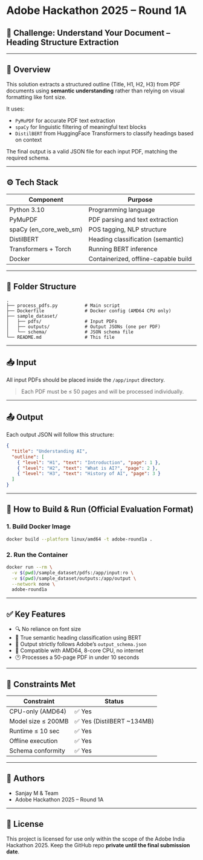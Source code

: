 # Adobe Hackathon 2025 – Round 1A
## 🧠 Challenge: Understand Your Document – Heading Structure Extraction

---

## 🚀 Overview

This solution extracts a structured outline (Title, H1, H2, H3) from PDF documents using **semantic understanding** rather than relying on visual formatting like font size.

It uses:
- `PyMuPDF` for accurate PDF text extraction
- `spaCy` for linguistic filtering of meaningful text blocks
- `DistilBERT` from HuggingFace Transformers to classify headings based on context

The final output is a valid JSON file for each input PDF, matching the required schema.

---

## ⚙️ Tech Stack

| Component       | Purpose                        |
|----------------|---------------------------------|
| Python 3.10     | Programming language           |
| PyMuPDF         | PDF parsing and text extraction |
| spaCy (en_core_web_sm) | POS tagging, NLP structure         |
| DistilBERT      | Heading classification (semantic) |
| Transformers + Torch | Running BERT inference        |
| Docker          | Containerized, offline-capable build |

---

## 📂 Folder Structure

```
.
├── process_pdfs.py          # Main script
├── Dockerfile               # Docker config (AMD64 CPU only)
├── sample_dataset/
│   ├── pdfs/                # Input PDFs
│   ├── outputs/             # Output JSONs (one per PDF)
│   └── schema/              # JSON schema file
└── README.md                # This file
```

---

## 📥 Input

All input PDFs should be placed inside the `/app/input` directory.

> Each PDF must be ≤ 50 pages and will be processed individually.

---

## 📤 Output

Each output JSON will follow this structure:

```json
{
  "title": "Understanding AI",
  "outline": [
    { "level": "H1", "text": "Introduction", "page": 1 },
    { "level": "H2", "text": "What is AI?", "page": 2 },
    { "level": "H3", "text": "History of AI", "page": 3 }
  ]
}
```

---

## 🐳 How to Build & Run (Official Evaluation Format)

### 1. Build Docker Image

```bash
docker build --platform linux/amd64 -t adobe-round1a .
```

### 2. Run the Container

```bash
docker run --rm \
  -v $(pwd)/sample_dataset/pdfs:/app/input:ro \
  -v $(pwd)/sample_dataset/outputs:/app/output \
  --network none \
  adobe-round1a
```

---

## ✅ Key Features

- 🔍 No reliance on font size
- 🧠 True semantic heading classification using BERT
- 📑 Output strictly follows Adobe’s `output_schema.json`
- 🧩 Compatible with AMD64, 8-core CPU, no internet
- 🕐 Processes a 50-page PDF in under 10 seconds

---

## 📌 Constraints Met

| Constraint           | Status       |
|----------------------|--------------|
| CPU-only (AMD64)     | ✅ Yes        |
| Model size ≤ 200MB   | ✅ Yes (DistilBERT ~134MB) |
| Runtime ≤ 10 sec     | ✅ Yes        |
| Offline execution    | ✅ Yes        |
| Schema conformity    | ✅ Yes        |

---

## 🙌 Authors

- Sanjay M & Team  
- Adobe Hackathon 2025 – Round 1A

---

## 📜 License

This project is licensed for use only within the scope of the Adobe India Hackathon 2025. Keep the GitHub repo **private until the final submission date**.

